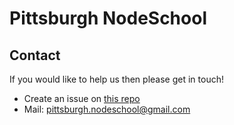 Pittsburgh NodeSchool
=========

## Contact

If you would like to help us then please get in touch!

- Create an issue on [this repo](https://github.com/nodeschool/pittsburgh/issues)
- Mail: pittsburgh.nodeschool@gmail.com

